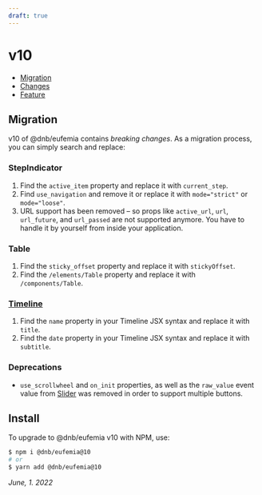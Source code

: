 ```yaml
---
draft: true
---
```


# v10

- [Migration](#migration)
- [Changes](#changes)
- [Feature](#features)

## Migration

v10 of @dnb/eufemia contains _breaking changes_. As a migration process, you can simply search and replace:

### StepIndicator

1. Find the `active_item` property and replace it with `current_step`.
1. Find `use_navigation` and remove it or replace it with `mode="strict"` or `mode="loose"`.
1. URL support has been removed – so props like `active_url`, `url`, `url_future`, and `url_passed` are not supported anymore. You have to handle it by yourself from inside your application.

### Table

1. Find the `sticky_offset` property and replace it with `stickyOffset`.
1. Find the `/elements/Table` property and replace it with `/components/Table`.

### [Timeline](/uilib/components/timeline)

1. Find the `name` property in your Timeline JSX syntax and replace it with `title`.
1. Find the `date` property in your Timeline JSX syntax and replace it with `subtitle`.

### Deprecations

- `use_scrollwheel` and `on_init` properties, as well as the `raw_value` event value from [Slider](/uilib/components/slider) was removed in order to support multiple buttons.

## Install

To upgrade to @dnb/eufemia v10 with NPM, use:

```bash
$ npm i @dnb/eufemia@10
# or
$ yarn add @dnb/eufemia@10
```

_June, 1. 2022_
